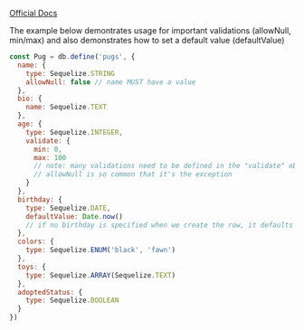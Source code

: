 [Official Docs](http://docs.sequelizejs.com/manual/tutorial/models-definition.html#validations)

The example below demontrates usage for important validations (allowNull, min/max) and also demonstrates how to set a default value (defaultValue)

```javascript
const Pug = db.define('pugs', {
  name: {
    type: Sequelize.STRING
    allowNull: false // name MUST have a value
  },
  bio: {
    name: Sequelize.TEXT
  },
  age: {
    type: Sequelize.INTEGER,
    validate: {
      min: 0,
      max: 100
      // note: many validations need to be defined in the "validate" object
      // allowNull is so common that it's the exception
    }
  },
  birthday: {
    type: Sequelize.DATE,
    defaultValue: Date.now()
    // if no birthday is specified when we create the row, it defaults to right now!
  },
  colors: {
    type: Sequelize.ENUM('black', 'fawn')
  },
  toys: {
    type: Sequelize.ARRAY(Sequelize.TEXT)
  },
  adoptedStatus: {
    type: Sequelize.BOOLEAN
  }
})
```
